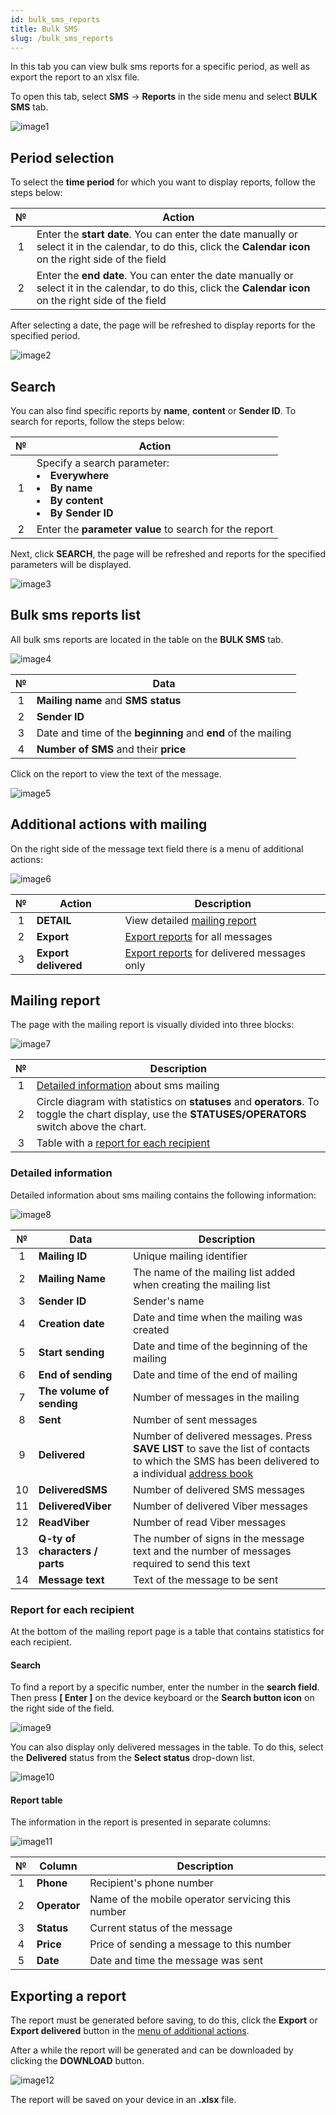 ```yaml
---
id: bulk_sms_reports
title: Bulk SMS
slug: /bulk_sms_reports
---
```


In this tab you can view bulk sms reports for a specific period, as well as export the report to an xlsx file.

To open this tab, select **SMS** → **Reports** in the side menu and select **BULK SMS** tab.

![image1](/img/en/sms_reports_bulk_sms/image1.png)

## Period selection

To select the **time period** for which you want to display reports, follow the steps below:

|  №  | Action |
| :-: | ------ |
| 1 | Enter the **start date**. You can enter the date manually or select it in the calendar, to do this, click the **Calendar icon** on the right side of the field |
| 2 | Enter the **end date**. You can enter the date manually or select it in the calendar, to do this, click the **Calendar icon** on the right side of the field |

After selecting a date, the page will be refreshed to display reports for the specified period.

![image2](/img/en/sms_reports_bulk_sms/image2.png)

## Search

You can also find specific reports by **name**, **content** or **Sender ID**. To search for reports, follow the steps below:

|  №  | Action |
| :-: | ------ |
| 1 | Specify a search parameter: <li>**Everywhere**</li> <li>**By name**</li> <li>**By content**</li> <li>**By Sender ID**</li> |
| 2 | Enter the **parameter value** to search for the report |

Next, click **SEARCH**, the page will be refreshed and reports for the specified parameters will be displayed.

![image3](/img/en/sms_reports_bulk_sms/image3.png)

## Bulk sms reports list

All bulk sms reports are located in the table on the **BULK SMS** tab.

![image4](/img/en/sms_reports_bulk_sms/image4.png)

|  №  | Data |
| :-: | ---- |
| 1 | **Mailing name** and **SMS status** |
| 2 | **Sender ID** |
| 3 | Date and time of the **beginning** and **end** of the mailing |
| 4 | **Number of SMS** and their **price** |

Click on the report to view the text of the message.

![image5](/img/en/sms_reports_bulk_sms/image5.png)

## Additional actions with mailing

On the right side of the message text field there is a menu of additional actions:

![image6](/img/en/sms_reports_bulk_sms/image6.png)

|  №  | Action | Description |
| :-: | ------ | ----------- |
| 1 | **DETAIL** | View detailed [mailing report](#mailing-report) |
| 2 | **Export** | [Export reports](#exporting-a-report) for all messages |
| 3 | **Export delivered** | [Export reports](#exporting-a-report) for delivered messages only |

## Mailing report

The page with the mailing report is visually divided into three blocks:

![image7](/img/en/sms_reports_bulk_sms/image7.png)

|  №  | Description |
| :-: | ----------- |
| 1 | [Detailed information](#detailed-information) about sms mailing |
| 2 | Circle diagram with statistics on **statuses** and **operators**. To toggle the chart display, use the **STATUSES/OPERATORS** switch above the chart. |
| 3 | Table with a [report for each recipient](#report-for-each-recipient) |

### Detailed information

Detailed information about sms mailing contains the following information:

![image8](/img/en/sms_reports_bulk_sms/image8.png)

|  №  | Data | Description |
| :-: | ---- | ----------- |
| 1 | **Mailing ID** | Unique mailing identifier |
| 2 | **Mailing Name** | The name of the mailing list added when creating the mailing list |
| 3 | **Sender ID** | Sender's name |
| 4 | **Creation date** | Date and time when the mailing was created |
| 5 | **Start sending** | Date and time of the beginning of the mailing |
| 6 | **End of sending** | Date and time of the end of mailing |
| 7 | **The volume of sending** | Number of messages in the mailing |
| 8 | **Sent** | Number of sent messages |
| 9 | **Delivered** | Number of delivered messages. Press **SAVE LIST** to save the list of contacts to which the SMS has been delivered to a individual [address book](/docs/instruction/sms/address_book/recipients.md) |
| 10 | **DeliveredSMS** | Number of delivered SMS messages |
| 11 | **DeliveredViber** | Number of delivered Viber messages |
| 12 | **ReadViber** | Number of read Viber messages |
| 13 | **Q-ty of characters / parts** | The number of signs in the message text and the number of messages required to send this text |
| 14 | **Message text** | Text of the message to be sent |

### Report for each recipient

At the bottom of the mailing report page is a table that contains statistics for each recipient.

#### Search

To find a report by a specific number, enter the number in the **search field**. Then press **[ Enter ]** on the device keyboard or the **Search button icon** on the right side of the field.

![image9](/img/en/sms_reports_bulk_sms/image9.png)

You can also display only delivered messages in the table. To do this, select the **Delivered** status from the **Select status** drop-down list.

![image10](/img/en/sms_reports_bulk_sms/image10.png)

#### Report table

The information in the report is presented in separate columns:

![image11](/img/en/sms_reports_bulk_sms/image11.png)

|  №  | Column | Description |
| :-: | ------ | ----------- |
| 1 | **Phone** | Recipient's phone number |
| 2 | **Operator** | Name of the mobile operator servicing this number |
| 3 | **Status** | Current status of the message |
| 4 | **Price** | Price of sending a message to this number |
| 5 | **Date** | Date and time the message was sent |

## Exporting a report

The report must be generated before saving, to do this, click the **Export** or **Export delivered** button in the [menu of additional actions](#additional-actions-with-mailing).

After a while the report will be generated and can be downloaded by clicking the **DOWNLOAD** button.

![image12](/img/en/sms_reports_bulk_sms/image12.png)

The report will be saved on your device in an **.xlsx** file.
